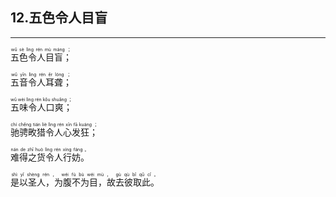 ## 12.五色令人目盲
---


<ruby><rb> 五色令人目盲； </rb> <rt> wǔ  sè  lìng  rén  mù  máng ；</rt>
</ruby>

<ruby><rb> 五音令人耳聋； </rb> <rt> wǔ  yīn  lìng  rén  ěr  lóng ；</rt>
</ruby>

<ruby><rb> 五味令人口爽； </rb> <rt> wǔ  wèi  lìng  rén  kǒu  shuǎng ；</rt>
</ruby>

<ruby><rb> 驰骋畋猎令人心发狂； </rb> <rt> chí  chěng  tián  liè  lìng  rén  xīn  fā  kuáng ；</rt>
</ruby>

<ruby><rb> 难得之货令人行妨。 </rb> <rt> nán  de  zhī  huò  lìng  rén  xíng  fáng 。</rt>
</ruby>

<ruby><rb> 是以圣人，为腹不为目，故去彼取此。 </rb> <rt> shì  yǐ  shèng  rén ， wéi  fù  bù  wéi  mù ， gù  qù  bǐ  qǔ  cǐ 。</rt>
</ruby>

<ruby><rb>   </rb> <rt> </rt>
</ruby>

